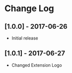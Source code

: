 # Change Log

## [1.0.0] - 2017-06-26
- Initial release

## [1.0.1] - 2017-06-27
- Changed Extension Logo
